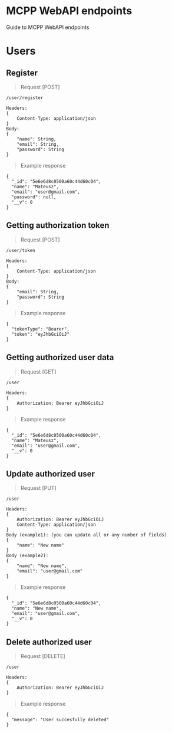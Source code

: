 # MCPP WebAPI endpoints
Guide to MCPP WebAPI endpoints 



# Users


## Register
>Request [POST]
```
/user/register

Headers: 
{
	Content-Type: application/json
}
Body:
{
	"name": String,
	"email": String,
	"password": String
}
```
>Example response
```
{
  "_id": "5e6e6d8c0500a60c44d60c04",
  "name": "Mateusz",
  "email": "user@gmail.com",
  "password": null,
  "__v": 0
}
```


## Getting authorization token
>Request [POST]
```  
/user/token

Headers: 
{
	Content-Type: application/json
}
Body:
{
	"email": String,
	"password": String
}
```
>Example response
```
{
  "tokenType": "Bearer",
  "token": "eyJhbGciOiJ"
}
```


## Getting authorized user data
>Request [GET]
```  
/user

Headers: 
{
	Authorization: Bearer eyJhbGciOiJ
}
```
>Example response
```
{
  "_id": "5e6e6d8c0500a60c44d60c04",
  "name": "Mateusz",
  "email": "user@gmail.com",
  "__v": 0
}
```

## Update authorized user
>Request [PUT]
```  
/user

Headers: 
{
	Authorization: Bearer eyJhbGciOiJ
	Content-Type: application/json
}
Body (example1): (you can update all or any number of fields)
{
	"name": "New name"
}
Body (example2):
{
	"name": "New name",
	"email": "user@gmail.com"
}
```
>Example response
```
{
  "_id": "5e6e6d8c0500a60c44d60c04",
  "name": "New name",
  "email": "user@gmail.com",
  "__v": 0
}
```

## Delete authorized user
>Request [DELETE]
```  
/user

Headers: 
{
	Authorization: Bearer eyJhbGciOiJ
}
```
>Example response
```
{
  "message": "User succesfully deleted"
}
```